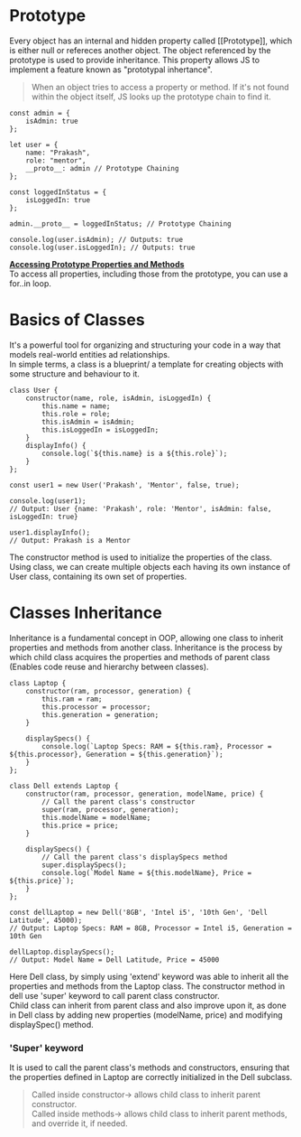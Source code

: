 # Prototype

Every object has an internal and hidden property called \[[Prototype]], which is either null or refereces another object. The object referenced by the prototype is used to provide inheritance. This property allows JS to implement a feature known as "prototypal inhertance".

> When an object tries to access a property or method. If it's not found within the object itself, JS looks up the prototype chain to find it.

```
const admin = {
    isAdmin: true
};

let user = {
    name: "Prakash",
    role: "mentor",
    __proto__: admin // Prototype Chaining
};

const loggedInStatus = {
    isLoggedIn: true
};

admin.__proto__ = loggedInStatus; // Prototype Chaining

console.log(user.isAdmin); // Outputs: true
console.log(user.isLoggedIn); // Outputs: true
```

<ins>**Accessing Prototype Properties and Methods**</ins>  
To access all properties, including those from the prototype, you can use a for..in loop.

# Basics of Classes

It's a powerful tool for organizing and structuring your code in a way that models real-world entities ad relationships.  
In simple terms, a class is a blueprint/ a template for creating objects with some structure and behaviour to it.

```
class User {
    constructor(name, role, isAdmin, isLoggedIn) {
        this.name = name;
        this.role = role;
        this.isAdmin = isAdmin;
        this.isLoggedIn = isLoggedIn;
    }
    displayInfo() {
        console.log(`${this.name} is a ${this.role}`);
    }
};

const user1 = new User('Prakash', 'Mentor', false, true);

console.log(user1);
// Output: User {name: 'Prakash', role: 'Mentor', isAdmin: false, isLoggedIn: true}

user1.displayInfo();
// Output: Prakash is a Mentor
```

The constructor method is used to initialize the properties of the class. Using class, we can create multiple objects each having its own instance of User class, containing its own set of properties.

# Classes Inheritance
Inheritance is a fundamental concept in OOP, allowing one class to inherit properties and methods from another class. Inheritance is the process by which child class acquires the properties and methods of parent class (Enables code reuse and hierarchy between classes).
```
class Laptop {
    constructor(ram, processor, generation) {
        this.ram = ram;
        this.processor = processor;
        this.generation = generation;
    }

    displaySpecs() {
        console.log(`Laptop Specs: RAM = ${this.ram}, Processor = ${this.processor}, Generation = ${this.generation}`);
    }
};

class Dell extends Laptop {
    constructor(ram, processor, generation, modelName, price) {
        // Call the parent class's constructor
        super(ram, processor, generation); 
        this.modelName = modelName;
        this.price = price;
    }

    displaySpecs() {
        // Call the parent class's displaySpecs method
        super.displaySpecs(); 
        console.log(`Model Name = ${this.modelName}, Price = ${this.price}`);
    }
};

const dellLaptop = new Dell('8GB', 'Intel i5', '10th Gen', 'Dell Latitude', 45000);
// Output: Laptop Specs: RAM = 8GB, Processor = Intel i5, Generation = 10th Gen

dellLaptop.displaySpecs();
// Output: Model Name = Dell Latitude, Price = 45000
```
Here Dell class, by simply using 'extend' keyword was able to inherit all the properties and methods from the Laptop class. The constructor method in dell use 'super' keyword to call parent class constructor.  
Child class can inherit from parent class and also improve upon it, as done in Dell class by adding new properties (modelName, price) and modifying displaySpec() method.

### 'Super' keyword
It is used to call the parent class's methods and constructors, ensuring that the properties defined in Laptop are correctly initialized in the Dell subclass.  
> Called inside constructor-> allows child class to inherit parent constructor.  
Called inside methods-> allows child class to inherit parent methods, and override it, if needed.
